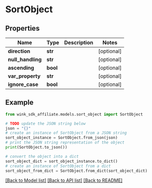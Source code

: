 # SortObject


## Properties

Name | Type | Description | Notes
------------ | ------------- | ------------- | -------------
**direction** | **str** |  | [optional] 
**null_handling** | **str** |  | [optional] 
**ascending** | **bool** |  | [optional] 
**var_property** | **str** |  | [optional] 
**ignore_case** | **bool** |  | [optional] 

## Example

```python
from wink_sdk_affiliate.models.sort_object import SortObject

# TODO update the JSON string below
json = "{}"
# create an instance of SortObject from a JSON string
sort_object_instance = SortObject.from_json(json)
# print the JSON string representation of the object
print(SortObject.to_json())

# convert the object into a dict
sort_object_dict = sort_object_instance.to_dict()
# create an instance of SortObject from a dict
sort_object_from_dict = SortObject.from_dict(sort_object_dict)
```
[[Back to Model list]](../README.md#documentation-for-models) [[Back to API list]](../README.md#documentation-for-api-endpoints) [[Back to README]](../README.md)


